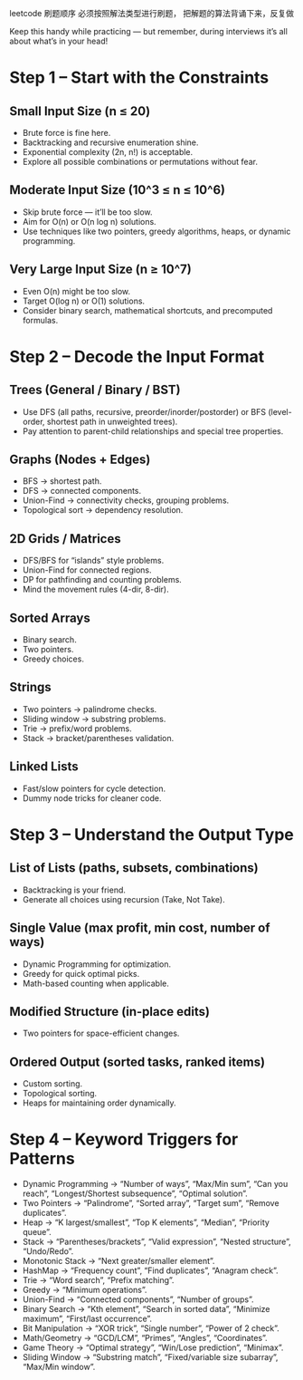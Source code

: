 leetcode 刷题顺序 必须按照解法类型进行刷题，
把解题的算法背诵下来，反复做

Keep this handy while practicing — but remember, during interviews it’s all about
what’s in your head!

# Step 1 – Start with the Constraints
## Small Input Size (n ≤ 20)
- Brute force is fine here.
- Backtracking and recursive enumeration shine.
- Exponential complexity (2n, n!) is acceptable.
- Explore all possible combinations or permutations without fear.
## Moderate Input Size (10^3 ≤ n ≤ 10^6)
- Skip brute force — it’ll be too slow.
- Aim for O(n) or O(n log n) solutions.
- Use techniques like two pointers, greedy algorithms, heaps, or dynamic programming.
## Very Large Input Size (n ≥ 10^7)
- Even O(n) might be too slow.
- Target O(log n) or O(1) solutions.
- Consider binary search, mathematical shortcuts, and precomputed formulas.
# Step 2 – Decode the Input Format
## Trees (General / Binary / BST)
- Use DFS (all paths, recursive, preorder/inorder/postorder) or BFS (level-order, shortest path in unweighted trees).
- Pay attention to parent-child relationships and special tree properties.
## Graphs (Nodes + Edges)
- BFS → shortest path.
- DFS → connected components.
- Union-Find → connectivity checks, grouping problems.
- Topological sort → dependency resolution.
## 2D Grids / Matrices
- DFS/BFS for “islands” style problems.
- Union-Find for connected regions.
- DP for pathfinding and counting problems.
- Mind the movement rules (4-dir, 8-dir).
## Sorted Arrays
- Binary search.
- Two pointers.
- Greedy choices.
## Strings
- Two pointers → palindrome checks.
- Sliding window → substring problems.
- Trie → prefix/word problems.
- Stack → bracket/parentheses validation.
## Linked Lists
- Fast/slow pointers for cycle detection.
- Dummy node tricks for cleaner code.
# Step 3 – Understand the Output Type
## List of Lists (paths, subsets, combinations)
- Backtracking is your friend.
- Generate all choices using recursion (Take, Not Take).
## Single Value (max profit, min cost, number of ways)
- Dynamic Programming for optimization.
- Greedy for quick optimal picks.
- Math-based counting when applicable.
## Modified Structure (in-place edits)
- Two pointers for space-efficient changes.
## Ordered Output (sorted tasks, ranked items)
- Custom sorting.
- Topological sorting.
- Heaps for maintaining order dynamically.
# Step 4 – Keyword Triggers for Patterns
- Dynamic Programming → “Number of ways”, “Max/Min sum”, “Can you reach”,
“Longest/Shortest subsequence”, “Optimal solution”.
- Two Pointers → “Palindrome”, “Sorted array”, “Target sum”, “Remove duplicates”.
- Heap → “K largest/smallest”, “Top K elements”, “Median”, “Priority queue”.
- Stack → “Parentheses/brackets”, “Valid expression”, “Nested structure”,
“Undo/Redo”.
- Monotonic Stack → “Next greater/smaller element”.
- HashMap → “Frequency count”, “Find duplicates”, “Anagram check”.
- Trie → “Word search”, “Prefix matching”.
- Greedy → “Minimum operations”.
- Union-Find → “Connected components”, “Number of groups”.
- Binary Search → “Kth element”, “Search in sorted data”, “Minimize maximum”,
“First/last occurrence”.
- Bit Manipulation → “XOR trick”, “Single number”, “Power of 2 check”.
- Math/Geometry → “GCD/LCM”, “Primes”, “Angles”, “Coordinates”.
- Game Theory → “Optimal strategy”, “Win/Lose prediction”, “Minimax”.
- Sliding Window → “Substring match”, “Fixed/variable size subarray”, “Max/Min
window”.